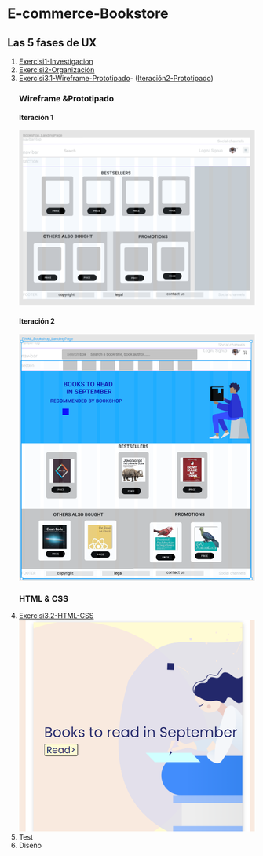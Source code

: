 # E-commerce-Bookstore

## Las 5 fases de UX
1. [Exercisi1-Investigacion](https://github.com/dianavile/E-commerce-Bookstore/blob/master/Exercisi1-EcommerceDiana.pdf)
2. [Exercisi2-Organización](https://github.com/dianavile/E-commerce-Bookstore/blob/master/Exercisi2Ecommerce-Flowchart-Diana.pdf)
3. [Exercisi3.1-Wireframe-Prototipado](https://github.com/dianavile/E-commerce-Bookstore/blob/master/3ExercisiEcommerce-Wireframe.PNG)-
    ([Iteración2-Prototipado](https://github.com/dianavile/E-commerce-Bookstore/blob/master/E-commerce-Bookstore-Design.PNG))
    ### Wireframe &Prototipado
    #### Iteración 1
    ![Exercisi3-Wireframe-Prototipado](https://github.com/dianavile/E-commerce-Bookstore/blob/master/3ExercisiEcommerce-Wireframe.PNG)
    #### Iteración 2
    ![Iteración2-Prototipado](https://github.com/dianavile/E-commerce-Bookstore/blob/master/E-commerce-Bookstore-Design.PNG)
    ### HTML & CSS
3. [Exercisi3.2-HTML-CSS](https://upbeat-bell-9b04b7.netlify.app/)
![Books-Landingpage HTML, CSS](https://github.com/dianavile/Books/blob/master/assets/img/Books-landingpage.PNG)
4. Test
5. Diseño
